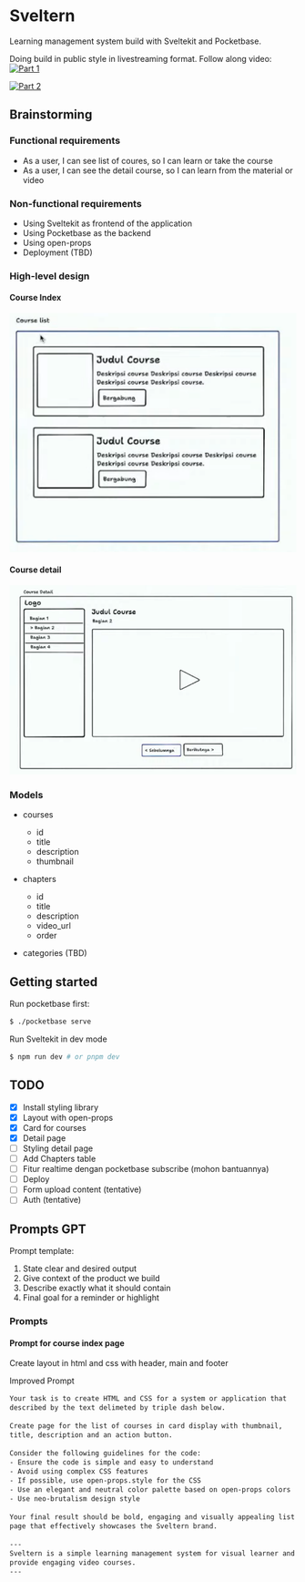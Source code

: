 # Sveltern

Learning management system build with Sveltekit and Pocketbase.

Doing build in public style in livestreaming format. Follow along video:
[![Part 1](https://i.ytimg.com/vi/rECkmhMt4no/maxresdefault.jpg)](https://youtube.com/watch?v=rECkmhMt4no)

[![Part 2](https://i.ytimg.com/vi/UmbJdEww9S0/maxresdefault.jpg)](https://youtube.com/watch?v=UmbJdEww9S0)

## Brainstorming

### Functional requirements

- As a user, I can see list of coures, so I can learn or take the course
- As a user, I can see the detail course, so I can learn from the material or video

### Non-functional requirements

- Using Sveltekit as frontend of the application
- Using Pocketbase as the backend
- Using open-props
- Deployment (TBD)

### High-level design

#### Course Index

![course list](./courses-list.png)

#### Course detail

![course detail](./course-detail.png)

### Models

- courses
    - id
    - title
    - description
    - thumbnail
    
- chapters
    - id
    - title
    - description
    - video_url
    - order
    
- categories (TBD)



## Getting started

Run pocketbase first:

``` bash
$ ./pocketbase serve
```

Run Sveltekit in dev mode

``` bash
$ npm run dev # or pnpm dev
```

## TODO

- [x] Install styling library
- [x] Layout with open-props
- [x] Card for courses
- [x] Detail page
- [ ] Styling detail page
- [ ] Add Chapters table
- [ ] Fitur realtime dengan pocketbase subscribe (mohon bantuannya)
- [ ] Deploy
- [ ] Form upload content (tentative)
- [ ] Auth (tentative)

## Prompts GPT

Prompt template: 
1. State clear and desired output
2. Give context of the product we build
3. Describe exactly what it should contain
4. Final goal for a reminder or highlight

### Prompts
#### Prompt for course index page
Create layout in html and css with header, main and footer

Improved Prompt

```text
Your task is to create HTML and CSS for a system or application that described by the text delimeted by triple dash below.

Create page for the list of courses in card display with thumbnail, title, description and an action button.

Consider the following guidelines for the code:
- Ensure the code is simple and easy to understand
- Avoid using complex CSS features
- If possible, use open-props.style for the CSS
- Use an elegant and neutral color palette based on open-props colors
- Use neo-brutalism design style

Your final result should be bold, engaging and visually appealing list page that effectively showcases the Sveltern brand.

---
Sveltern is a simple learning management system for visual learner and provide engaging video courses.
---
```
